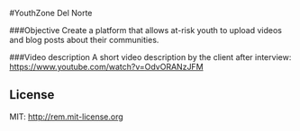 #YouthZone Del Norte

###Objective
  Create a platform that allows at-risk youth to upload videos and blog posts about their communities.

###Video description
  A short video description by the client after interview: https://www.youtube.com/watch?v=OdvORANzJFM
  
  
  ## License

MIT: http://rem.mit-license.org
